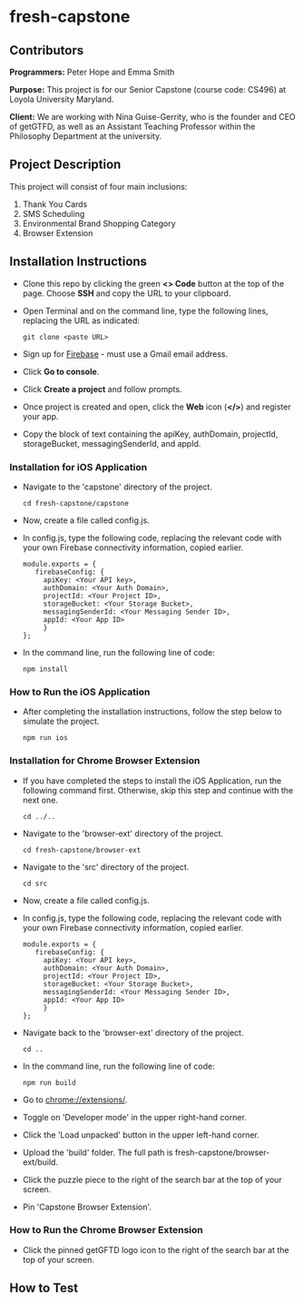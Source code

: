 # fresh-capstone

## Contributors
**Programmers:** Peter Hope and Emma Smith

**Purpose:** This project is for our Senior Capstone (course code: CS496) at Loyola University Maryland. 

**Client:** We are working with Nina Guise-Gerrity, who is the founder and CEO of getGTFD, as well as an Assistant Teaching Professor within the Philosophy Department at the university.

## Project Description

This project will consist of four main inclusions:
1. Thank You Cards
2. SMS Scheduling
3. Environmental Brand Shopping Category
4. Browser Extension

## Installation Instructions

* Clone this repo by clicking the green **<> Code** button at the top of the page. Choose **SSH** and copy the URL to your clipboard.
* Open Terminal and on the command line, type the following lines, replacing the URL as indicated:

   ```
   git clone <paste URL>
   ```

* Sign up for [Firebase](https://firebase.google.com/) - must use a Gmail email address.
* Click **Go to console**.
* Click **Create a project** and follow prompts.
* Once project is created and open, click the **Web** icon (**</>**) and register your app.
* Copy the block of text containing the apiKey, authDomain, projectId, storageBucket, messagingSenderId, and appId.

### Installation for iOS Application

* Navigate to the 'capstone' directory of the project.

   ```
   cd fresh-capstone/capstone
   ```

* Now, create a file called config.js.
* In config.js, type the following code, replacing the relevant code with your own Firebase connectivity information, copied earlier.
   ```
   module.exports = {
      firebaseConfig: {
        apiKey: <Your API key>,
        authDomain: <Your Auth Domain>,
        projectId: <Your Project ID>,
        storageBucket: <Your Storage Bucket>,
        messagingSenderId: <Your Messaging Sender ID>,
        appId: <Your App ID>
        }
   };
   ```
* In the command line, run the following line of code:

   ```
   npm install
   ```

### How to Run the iOS Application


* After completing the installation instructions, follow the step below to simulate the project. 

   ```
   npm run ios
   ```

### Installation for Chrome Browser Extension

* If you have completed the steps to install the iOS Application, run the following command first. Otherwise, skip this step and continue with the next one.

  ```
  cd ../..
  ```

* Navigate to the 'browser-ext' directory of the project.

   ```
   cd fresh-capstone/browser-ext
   ```

* Navigate to the 'src' directory of the project.

   ```
   cd src
   ```

* Now, create a file called config.js.
* In config.js, type the following code, replacing the relevant code with your own Firebase connectivity information, copied earlier.
   ```
   module.exports = {
      firebaseConfig: {
        apiKey: <Your API key>,
        authDomain: <Your Auth Domain>,
        projectId: <Your Project ID>,
        storageBucket: <Your Storage Bucket>,
        messagingSenderId: <Your Messaging Sender ID>,
        appId: <Your App ID>
        }
   };
   ```

* Navigate back to the 'browser-ext' directory of the project.

   ```
   cd ..
   ```
   
* In the command line, run the following line of code:

   ```
   npm run build
   ```

* Go to [chrome://extensions/](chrome://extensions/).
* Toggle on 'Developer mode' in the upper right-hand corner.
* Click the 'Load unpacked' button in the upper left-hand corner.
* Upload the 'build' folder. The full path is fresh-capstone/browser-ext/build.
* Click the puzzle piece to the right of the search bar at the top of your screen.
* Pin 'Capstone Browser Extension'.

### How to Run the Chrome Browser Extension

* Click the pinned getGFTD logo icon to the right of the search bar at the top of your screen.

## How to Test
